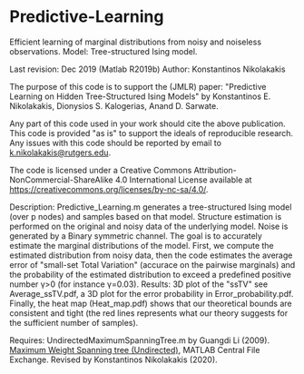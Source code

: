 # Predictive-Learning
Efficient learning of marginal distributions from noisy and noiseless observations. Model: Tree-structured Ising model.

Last revision: Dec 2019 (Matlab R2019b) Author: Konstantinos Nikolakakis

The purpose of this code is to support the (JMLR) paper: "Predictive Learning on Hidden Tree-Structured Ising Models" by Konstantinos E. Nikolakakis, Dionysios S. Kalogerias, Anand D. Sarwate.

Any part of this code used in your work should cite the above publication.
This code is provided "as is" to support the ideals of reproducible research. Any issues with this code should be reported by email to k.nikolakakis@rutgers.edu. 

The code is licensed under a Creative Commons Attribution-NonCommercial-ShareAlike 4.0 International License available at https://creativecommons.org/licenses/by-nc-sa/4.0/.

Description: Predictive_Learning.m generates a tree-structured Ising model (over p nodes) and samples based on that model. Structure estimation is performed on the original and noisy data of the underlying model. Noise is generated by a Binary symmetric channel. The goal is to accurately estimate the marginal distributions of the model. First, we compute the estimated distribution from noisy data, then the code estimates the average error of "small-set Total Variation" (accurace on the pairwise marginals) and the probability of the estimated distribution to exceed a predefined positive number γ>0 (for instance γ=0.03). Results: 3D plot of the "ssTV" see Average_ssTV.pdf, a 3D plot for the error probability in Error_probability.pdf. Finally, the heat map (Heat_map.pdf) shows that our theoretical bounds are consistent and tight (the red lines represents what our theory suggests for the sufficient number of samples).

Requires: UndirectedMaximumSpanningTree.m by Guangdi Li (2009). [Maximum Weight Spanning tree (Undirected)](https://www.mathworks.com/matlabcentral/fileexchange/23276-maximum-weight-spanning-tree-undirected), MATLAB Central File Exchange. Revised by Konstantinos Nikolakakis (2020).
